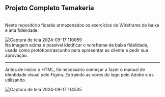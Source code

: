 ## Projeto Completo Temakeria
<br>
Neste repositório ficarão armazenados os exercícios de Wireframe de baixa e alta fidelidade.
<br>

![Captura de tela 2024-09-17 110059](https://github.com/user-attachments/assets/19353a40-3bca-460e-ad15-2628fb7fd457)
<br>
Na imagem acima é possivel idetificar o wireframe de baixa fidelidade, usada como protótipo/rascunho para apresentar ao cliente e pedir sua aprovação.
<hr>
Antes de iniciar o HTML, foi necessário começar a fazer o manual de identidade visual pelo Figma. Extraindo as cores do logo pelo Adobe e as utilizando.
<br>

![Captura de tela 2024-09-17 114535](https://github.com/user-attachments/assets/4fa70ae7-4086-4b45-88cb-ad0ab03414ca)
